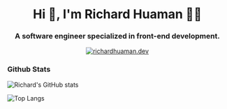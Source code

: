 <h1 align="center">Hi 👋, I'm Richard Huaman 👨‍💻</h1>
<h3 align="center">A software engineer specialized in front-end development.</h3>

<!-- ### Socials -->

<p align="center">
  <a href="https://twitter.com/richardhuaman.dev" target="_blank">
    <img src="https://img.shields.io/badge/follow-%40richardhuaman.dev-000000?logo=x&style=for-the-badge" alt="richardhuaman.dev" />
  </a>
  <!-- <a href="https://github.com/richardhuaman1/richardhuaman1/issues">
    <img src="https://img.shields.io/badge/Ask%20me-anything-1abc9c.svg?style=for-the-badge&link=https://github.com/richardhuaman1/richardhuaman1/issues"/>
  </a> -->
</p>

### Github Stats

![Richard's GitHub stats](https://github-readme-stats.vercel.app/api?username=richardhuaman1&theme=vision-friendly-dark&show_icons=true&hide=prs,issues,contribs)

![Top Langs](https://github-readme-stats.vercel.app/api/top-langs/?username=richardhuaman1&layout=compact&theme=vision-friendly-dark)
